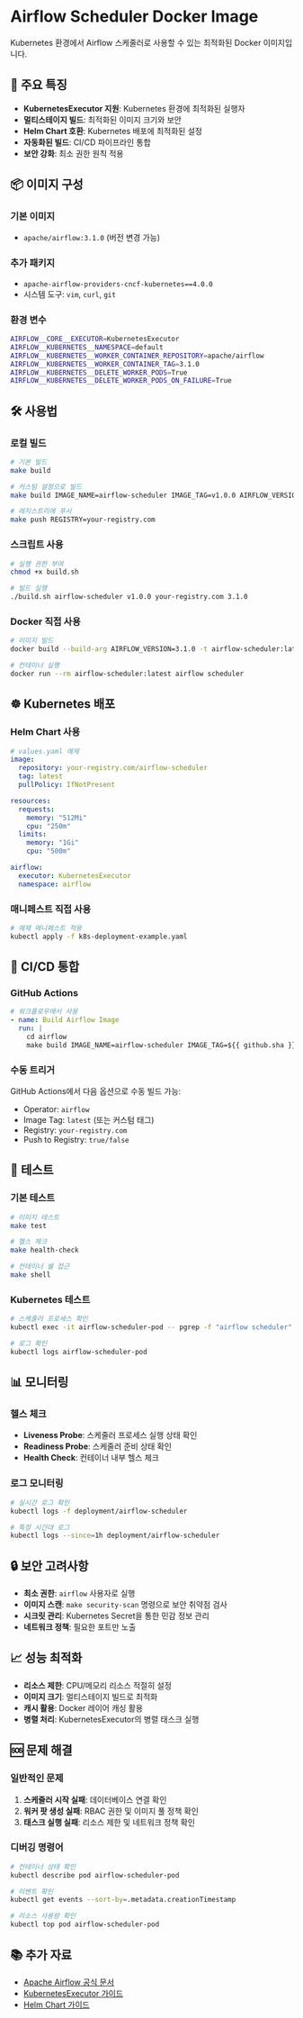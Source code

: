 # Airflow Scheduler Docker Image

Kubernetes 환경에서 Airflow 스케줄러로 사용할 수 있는 최적화된 Docker 이미지입니다.

## 🚀 주요 특징

- **KubernetesExecutor 지원**: Kubernetes 환경에 최적화된 실행자
- **멀티스테이지 빌드**: 최적화된 이미지 크기와 보안
- **Helm Chart 호환**: Kubernetes 배포에 최적화된 설정
- **자동화된 빌드**: CI/CD 파이프라인 통합
- **보안 강화**: 최소 권한 원칙 적용

## 📦 이미지 구성

### 기본 이미지
- `apache/airflow:3.1.0` (버전 변경 가능)

### 추가 패키지
- `apache-airflow-providers-cncf-kubernetes==4.0.0`
- 시스템 도구: `vim`, `curl`, `git`

### 환경 변수
```bash
AIRFLOW__CORE__EXECUTOR=KubernetesExecutor
AIRFLOW__KUBERNETES__NAMESPACE=default
AIRFLOW__KUBERNETES__WORKER_CONTAINER_REPOSITORY=apache/airflow
AIRFLOW__KUBERNETES__WORKER_CONTAINER_TAG=3.1.0
AIRFLOW__KUBERNETES__DELETE_WORKER_PODS=True
AIRFLOW__KUBERNETES__DELETE_WORKER_PODS_ON_FAILURE=True
```

## 🛠️ 사용법

### 로컬 빌드
```bash
# 기본 빌드
make build

# 커스텀 설정으로 빌드
make build IMAGE_NAME=airflow-scheduler IMAGE_TAG=v1.0.0 AIRFLOW_VERSION=3.1.0

# 레지스트리에 푸시
make push REGISTRY=your-registry.com
```

### 스크립트 사용
```bash
# 실행 권한 부여
chmod +x build.sh

# 빌드 실행
./build.sh airflow-scheduler v1.0.0 your-registry.com 3.1.0
```

### Docker 직접 사용
```bash
# 이미지 빌드
docker build --build-arg AIRFLOW_VERSION=3.1.0 -t airflow-scheduler:latest .

# 컨테이너 실행
docker run --rm airflow-scheduler:latest airflow scheduler
```

## ☸️ Kubernetes 배포

### Helm Chart 사용
```yaml
# values.yaml 예제
image:
  repository: your-registry.com/airflow-scheduler
  tag: latest
  pullPolicy: IfNotPresent

resources:
  requests:
    memory: "512Mi"
    cpu: "250m"
  limits:
    memory: "1Gi"
    cpu: "500m"

airflow:
  executor: KubernetesExecutor
  namespace: airflow
```

### 매니페스트 직접 사용
```bash
# 예제 매니페스트 적용
kubectl apply -f k8s-deployment-example.yaml
```

## 🔧 CI/CD 통합

### GitHub Actions
```yaml
# 워크플로우에서 사용
- name: Build Airflow Image
  run: |
    cd airflow
    make build IMAGE_NAME=airflow-scheduler IMAGE_TAG=${{ github.sha }} REGISTRY=${{ env.REGISTRY_URL }}
```

### 수동 트리거
GitHub Actions에서 다음 옵션으로 수동 빌드 가능:
- Operator: `airflow`
- Image Tag: `latest` (또는 커스텀 태그)
- Registry: `your-registry.com`
- Push to Registry: `true/false`

## 🧪 테스트

### 기본 테스트
```bash
# 이미지 테스트
make test

# 헬스 체크
make health-check

# 컨테이너 쉘 접근
make shell
```

### Kubernetes 테스트
```bash
# 스케줄러 프로세스 확인
kubectl exec -it airflow-scheduler-pod -- pgrep -f "airflow scheduler"

# 로그 확인
kubectl logs airflow-scheduler-pod
```

## 📊 모니터링

### 헬스 체크
- **Liveness Probe**: 스케줄러 프로세스 실행 상태 확인
- **Readiness Probe**: 스케줄러 준비 상태 확인
- **Health Check**: 컨테이너 내부 헬스 체크

### 로그 모니터링
```bash
# 실시간 로그 확인
kubectl logs -f deployment/airflow-scheduler

# 특정 시간대 로그
kubectl logs --since=1h deployment/airflow-scheduler
```

## 🔒 보안 고려사항

- **최소 권한**: `airflow` 사용자로 실행
- **이미지 스캔**: `make security-scan` 명령으로 보안 취약점 검사
- **시크릿 관리**: Kubernetes Secret을 통한 민감 정보 관리
- **네트워크 정책**: 필요한 포트만 노출

## 📈 성능 최적화

- **리소스 제한**: CPU/메모리 리소스 적절히 설정
- **이미지 크기**: 멀티스테이지 빌드로 최적화
- **캐시 활용**: Docker 레이어 캐싱 활용
- **병렬 처리**: KubernetesExecutor의 병렬 태스크 실행

## 🆘 문제 해결

### 일반적인 문제
1. **스케줄러 시작 실패**: 데이터베이스 연결 확인
2. **워커 팟 생성 실패**: RBAC 권한 및 이미지 풀 정책 확인
3. **태스크 실행 실패**: 리소스 제한 및 네트워크 정책 확인

### 디버깅 명령어
```bash
# 컨테이너 상태 확인
kubectl describe pod airflow-scheduler-pod

# 이벤트 확인
kubectl get events --sort-by=.metadata.creationTimestamp

# 리소스 사용량 확인
kubectl top pod airflow-scheduler-pod
```

## 📚 추가 자료

- [Apache Airflow 공식 문서](https://airflow.apache.org/docs/)
- [KubernetesExecutor 가이드](https://airflow.apache.org/docs/apache-airflow/stable/executor/kubernetes.html)
- [Helm Chart 가이드](https://helm.sh/docs/)
